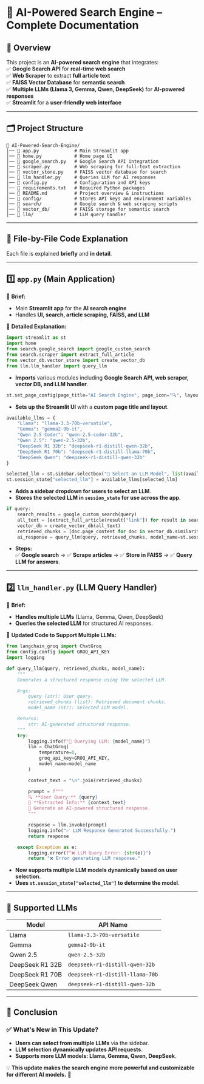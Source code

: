 # 📄 **AI-Powered Search Engine – Complete Documentation**  

## **📌 Overview**
This project is an **AI-powered search engine** that integrates:  
✅ **Google Search API** for **real-time web search**  
✅ **Web Scraper** to extract **full article text**  
✅ **FAISS Vector Database** for **semantic search**  
✅ **Multiple LLMs (Llama 3, Gemma, Qwen, DeepSeek)** for **AI-powered responses**  
✅ **Streamlit** for a **user-friendly web interface**  

---

## **🗂️ Project Structure**
```
📂 AI-Powered-Search-Engine/
│── 📄 app.py             # Main Streamlit app
│── 📄 home.py            # Home page UI
│── 📄 google_search.py   # Google Search API integration
│── 📄 scraper.py         # Web scraping for full-text extraction
│── 📄 vector_store.py    # FAISS vector database for search
│── 📄 llm_handler.py     # Queries LLM for AI responses
│── 📄 config.py          # Configuration and API keys
│── 📄 requirements.txt   # Required Python packages
│── 📄 README.md          # Project overview & instructions
│── 📂 config/            # Stores API keys and environment variables
│── 📂 search/            # Google search & web scraping scripts
│── 📂 vector_db/         # FAISS storage for semantic search
│── 📂 llm/               # LLM query handler
```

---

## **📌 File-by-File Code Explanation**
Each file is explained **briefly** and **in detail**.

---

## **1️⃣ `app.py` (Main Application)**
📌 **Brief:**  
- Main **Streamlit app** for the **AI search engine**  
- Handles **UI, search, article scraping, FAISS, and LLM**  

📌 **Detailed Explanation:**
```python
import streamlit as st
import home
from search.google_search import google_custom_search
from search.scraper import extract_full_article
from vector_db.vector_store import create_vector_db
from llm.llm_handler import query_llm
```
- **Imports** various modules including **Google Search API, web scraper, vector DB, and LLM handler**.

```python
st.set_page_config(page_title="AI Search Engine", page_icon="🔍", layout="wide")
```
- **Sets up the Streamlit UI** with a **custom page title and layout**.

```python
available_llms = {
    "Llama": "llama-3.3-70b-versatile",
    "Gemma": "gemma2-9b-it",
    "Qwen 2.5 Coder": "qwen-2.5-coder-32b",
    "Qwen 2.5": "qwen-2.5-32b",
    "DeepSeek R1 32b": "deepseek-r1-distill-qwen-32b",
    "DeepSeek R1 70b": "deepseek-r1-distill-llama-70b",
    "DeepSeek Qwen": "deepseek-r1-distill-qwen-32b"
}

selected_llm = st.sidebar.selectbox("🤖 Select an LLM Model", list(available_llms.keys()))
st.session_state["selected_llm"] = available_llms[selected_llm]
```
- **Adds a sidebar dropdown for users to select an LLM**.
- **Stores the selected LLM in `session_state` for use across the app**.

```python
if query:
    search_results = google_custom_search(query)
    all_text = [extract_full_article(result["link"]) for result in search_results]
    vector_db = create_vector_db(all_text)
    retrieved_chunks = [doc.page_content for doc in vector_db.similarity_search(query, k=5)]
    ai_response = query_llm(query, retrieved_chunks, model_name=st.session_state["selected_llm"])
```
- **Steps:**  
✅ **Google search** → ✅ **Scrape articles** → ✅ **Store in FAISS** → ✅ **Query LLM for answers**.

---

## **2️⃣ `llm_handler.py` (LLM Query Handler)**
📌 **Brief:**  
- **Handles multiple LLMs** (Llama, Gemma, Qwen, DeepSeek)  
- **Queries the selected LLM** for structured AI responses.  

📌 **Updated Code to Support Multiple LLMs:**
```python
from langchain_groq import ChatGroq
from config.config import GROQ_API_KEY
import logging

def query_llm(query, retrieved_chunks, model_name):
    """
    Generates a structured response using the selected LLM.

    Args:
        query (str): User query.
        retrieved_chunks (list): Retrieved document chunks.
        model_name (str): Selected LLM model.

    Returns:
        str: AI-generated structured response.
    """
    try:
        logging.info(f"🤖 Querying LLM: {model_name}")
        llm = ChatGroq(
            temperature=0,
            groq_api_key=GROQ_API_KEY,
            model_name=model_name
        )

        context_text = "\n".join(retrieved_chunks)

        prompt = f"""
        🔍 **User Query:** {query}
        🔎 **Extracted Info:** {context_text}
        📌 Generate an AI-powered structured response.
        """

        response = llm.invoke(prompt)
        logging.info("✅ LLM Response Generated Successfully.")
        return response

    except Exception as e:
        logging.error(f"❌ LLM Query Error: {str(e)}")
        return "❌ Error generating LLM response."
```
- **Now supports multiple LLM models dynamically based on user selection**.
- **Uses `st.session_state["selected_llm"]` to determine the model**.

---

## **📌 Supported LLMs**
| Model | API Name |
|--------|-------------------------------|
| Llama | `llama-3.3-70b-versatile` |
| Gemma | `gemma2-9b-it` |
| Qwen 2.5 | `qwen-2.5-32b` |
| DeepSeek R1 32B | `deepseek-r1-distill-qwen-32b` |
| DeepSeek R1 70B | `deepseek-r1-distill-llama-70b` |
| DeepSeek Qwen | `deepseek-r1-distill-qwen-32b` |

---

## **🔗 Conclusion**
### ✅ **What's New in This Update?**
- **Users can select from multiple LLMs** via the sidebar.
- **LLM selection dynamically updates API requests**.
- **Supports more LLM models: Llama, Gemma, Qwen, DeepSeek**.

💡 **This update makes the search engine more powerful and customizable for different AI models.** 🚀